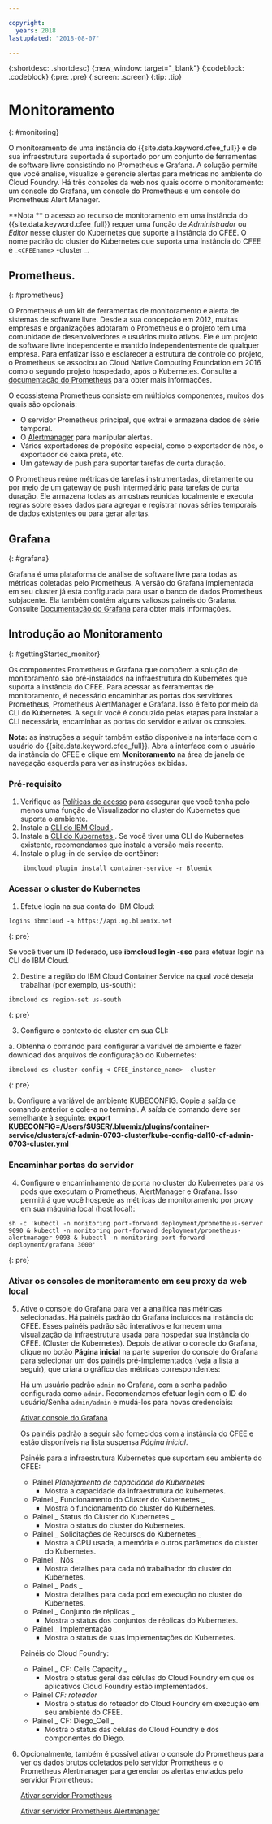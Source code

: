 ```yaml
---

copyright:
  years: 2018
lastupdated: "2018-08-07"

---
```


{:shortdesc: .shortdesc}
{:new_window: target="_blank"}
{:codeblock: .codeblock}
{:pre: .pre}
{:screen: .screen}
{:tip: .tip}

# Monitoramento
{: #monitoring}

O monitoramento de uma instância do {{site.data.keyword.cfee_full}} e de sua infraestrutura suportada é suportado por um conjunto de ferramentas de software livre consistindo no Prometheus e Grafana.  A solução permite que você analise, visualize e gerencie alertas para métricas no ambiente do Cloud Foundry.  Há três consoles da web nos quais ocorre o monitoramento: um console do Grafana, um console do Prometheus e um console do Prometheus Alert Manager.

**Nota ** o acesso ao recurso de monitoramento em uma instância do {{site.data.keyword.cfee_full}} requer uma função de _Administrador_ ou _Editor_ nesse cluster do Kubernetes que suporte a instância do CFEE.  O nome padrão do cluster do Kubernetes que suporta uma instância do CFEE é _`<CFEEname>` -cluster _.

## Prometheus.
{: #prometheus}

O Prometheus é um kit de ferramentas de monitoramento e alerta de sistemas de software livre. Desde a sua concepção em 2012, muitas empresas e organizações adotaram o Prometheus e o projeto tem uma comunidade de desenvolvedores e usuários muito ativos.
Ele é um projeto de software livre independente e mantido independentemente de qualquer empresa. Para enfatizar isso e esclarecer a estrutura de controle do projeto, o Prometheus se associou ao Cloud Native Computing Foundation em 2016 como o segundo projeto hospedado, após o Kubernetes. Consulte a [documentação do Prometheus](https://prometheus.io/docs/introduction/overview/) para obter mais informações.

O ecossistema Prometheus consiste em múltiplos componentes, muitos dos quais são opcionais:

* O servidor Prometheus principal, que extrai e armazena dados de série temporal.</li>
* O [Alertmanager](https://prometheus.io/docs/alerting/alertmanager/) para manipular alertas.</li>
* Vários exportadores de propósito especial, como o exportador de nós, o exportador de caixa preta, etc.</li>
* Um gateway de push para suportar tarefas de curta duração.</li>

O Prometheus reúne métricas de tarefas instrumentadas, diretamente ou por meio de um gateway de push intermediário para tarefas de curta duração. Ele armazena todas as amostras reunidas localmente e executa regras sobre esses dados para agregar e registrar novas séries temporais de dados existentes ou para gerar alertas.

## Grafana
{: #grafana}

Grafana é uma plataforma de análise de software livre para todas as métricas coletadas pelo Prometheus. A versão do Grafana implementada em seu cluster já está configurada para usar o banco de dados Prometheus subjacente. Ela também contém alguns valiosos painéis do Grafana.  Consulte [Documentação do Grafana](http://docs.grafana.org/guides/getting_started/) para obter mais informações.

## Introdução ao Monitoramento
{: #gettingStarted_monitor}

Os componentes Prometheus e Grafana que compõem a solução de monitoramento são pré-instalados na infraestrutura do Kubernetes que suporta a instância do CFEE.  Para acessar as ferramentas de monitoramento, é necessário encaminhar as portas dos servidores Prometheus, Prometheus AlertManager e Grafana. Isso é feito por meio da CLI do Kubernetes.
A seguir você é conduzido pelas etapas para instalar a CLI necessária, encaminhar as portas do servidor e ativar os consoles.

**Nota:** as instruções a seguir também estão disponíveis na interface com o usuário do {{site.data.keyword.cfee_full}}.  Abra a interface com o usuário da instância do CFEE e clique em **Monitoramento** na área de janela de navegação esquerda para ver as instruções exibidas.

### Pré-requisito

1. Verifique as [Políticas de acesso](https://console.bluemix.net/iam/#/users) para assegurar que você tenha pelo menos uma função de Visualizador no cluster do Kubernetes que suporta o ambiente.
2. Instale a  [ CLI do IBM Cloud ](https://console.bluemix.net/docs/cli/reference/ibmcloud/download_cli.html#install_use).
3. Instale a  [ CLI do Kubernetes ](https://kubernetes.io/docs/tasks/tools/install-kubectl/).  Se você tiver uma CLI do Kubernetes existente, recomendamos que instale a versão mais recente.
4. Instale o plug-in de serviço de contêiner:
```
    ibmcloud plugin install container-service -r Bluemix
```

### Acessar o cluster do Kubernetes

1. Efetue login na sua conta do IBM Cloud:

  ```
  logins ibmcloud -a https://api.ng.bluemix.net
  ```
  {: pre}

  Se você tiver um ID federado, use __ibmcloud login -sso__ para efetuar login na CLI do IBM Cloud.

2. Destine a região do IBM Cloud Container Service na qual você deseja trabalhar (por exemplo, us-south):

  ```
  ibmcloud cs region-set us-south
  ```
  {: pre}

3. Configure o contexto do cluster em sua CLI:

  a. Obtenha o comando para configurar a variável de ambiente e fazer download dos arquivos de configuração do Kubernetes:

  ```
  ibmcloud cs cluster-config < CFEE_instance_name> -cluster
  ```
  {: pre}

  b. Configure a variável de ambiente KUBECONFIG. Copie a saída de comando anterior e cole-a no terminal. A saída de comando deve ser semelhante à seguinte:
  __export KUBECONFIG=/Users/$USER/.bluemix/plugins/container-service/clusters/cf-admin-0703-cluster/kube-config-dal10-cf-admin-0703-cluster.yml__

### Encaminhar portas do servidor
4. Configure o encaminhamento de porta no cluster do Kubernetes para os pods que executam o Prometheus, AlertManager e Grafana. Isso permitirá que você hospede as métricas de monitoramento por proxy em sua máquina local (host local):

  ```
  sh -c 'kubectl -n monitoring port-forward deployment/prometheus-server 9090 & kubectl -n monitoring port-forward deployment/prometheus-alertmanager 9093 & kubectl -n monitoring port-forward deployment/grafana 3000'
  ```
  {: pre}

### Ativar os consoles de monitoramento em seu proxy da web local

5. Ative o console do Grafana para ver a analítica nas métricas selecionadas.  Há painéis padrão do Grafana incluídos na instância do CFEE. Esses painéis padrão são interativos e fornecem uma visualização da infraestrutura usada para hospedar sua instância do CFEE. (Cluster de Kubernetes). Depois de ativar o console do Grafana, clique no botão **Página inicial** na parte superior do console do Grafana para selecionar um dos painéis pré-implementados (veja a lista a seguir), que criará o gráfico das métricas correspondentes:

   Há um usuário padrão `admin` no Grafana, com a senha padrão configurada como `admin`. Recomendamos efetuar login com o ID do usuário/Senha `admin/admin` e mudá-los para novas credenciais:

     [ Ativar console do Grafana ](https://localhost:3000)

   Os painéis padrão a seguir são fornecidos com a instância do CFEE e estão disponíveis na lista suspensa _Página inicial_.

   Painéis para a infraestrutura Kubernetes que suportam seu ambiente do CFEE:
   - Painel _Planejamento de capacidade do Kubernetes_
        - Mostra a capacidade da infraestrutura do kubernetes.
   - Painel _ Funcionamento do Cluster do Kubernetes _
        - Mostra o funcionamento do cluster do Kubernetes.
   - Painel _ Status do Cluster do Kubernetes _
        - Mostra o status do cluster do Kubernetes.
   - Painel _ Solicitações de Recursos do Kubernetes _
        - Mostra a CPU usada, a memória e outros parâmetros do cluster do Kubernetes.
   - Painel _ Nós _
        - Mostra detalhes para cada nó trabalhador do cluster do Kubernetes.
   - Painel _ Pods _
        - Mostra detalhes para cada pod em execução no cluster do Kubernetes.
   - Painel _ Conjunto de réplicas _
        - Mostra o status dos conjuntos de réplicas do Kubernetes.
   - Painel _ Implementação _
        - Mostra o status de suas implementações do Kubernetes.

   Painéis do Cloud Foundry:
   - Painel _ CF: Cells Capacity _
        - Mostra o status geral das células do Cloud Foundry em que os aplicativos Cloud Foundry estão implementados.
   - Painel _CF: roteador_
        - Mostra o status do roteador do Cloud Foundry em execução em seu ambiente do CFEE.
   - Painel _ CF: Diego_Cell _
        - Mostra o status das células do Cloud Foundry e dos componentes do Diego.

6. Opcionalmente, também é possível ativar o console do Prometheus para ver os dados brutos coletados pelo servidor Prometheus e o Prometheus Alertmanager para gerenciar os alertas enviados pelo servidor Prometheus:

     [ Ativar servidor Prometheus ](https://localhost:9090)

     [ Ativar servidor Prometheus Alertmanager ](https://localhost:9093)
